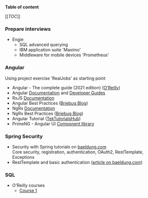 **Table of content**

[[_TOC_]]

### Prepare interviews

* Engie
  * SQL advanced querying
  * IBM application suite 'Maximo'
  * Middleware for mobile devices 'Prometheus'

### Angular

Using project exercise 'RealJobs' as starting point

* Angular - The complete guide (2021 edition) ([O'Reilly](https://learning.oreilly.com/videos/angular-the/9781788998437/))
* Angular [Documentation](https://angular.io/docs) and [Developer Guides](https://angular.io/guide/developer-guide-overview)
* RxJS [Documentation](https://rxjs.dev/guide/overview)
* Angular Best Practices ([Briebug Blog](https://blog.briebug.com/angular))
* NgRx [Documentation](https://blog.briebug.com/angular)
* NgRx Best Practices ([Briebug Blog](https://blog.briebug.com/blog/category/NgRx))
* Angular Tutorial ([TekTutorialsHub](https://www.tektutorialshub.com/angular-tutorial/))
* PrimeNG - Angular UI [Component library](https://www.primefaces.org/primeng/showcase/#/)

### Spring Security

* Security with Spring tutorials on [baeldung.com](https://www.baeldung.com/security-spring)  
Core security, registration, authentication, OAuth2, RestTemplate, Exceptions
* RestTemplate and basic authentication ([article on baeldung.com](https://www.baeldung.com/how-to-use-resttemplate-with-basic-authentication-in-spring))

### SQL

* O'Reilly courses
  * [Course 1]()
